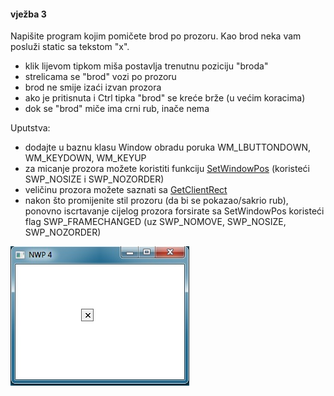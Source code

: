 #### vježba 3

Napišite program kojim pomičete brod po prozoru. Kao brod neka vam posluži static sa tekstom "x". 
* klik lijevom tipkom miša postavlja trenutnu poziciju "broda"
* strelicama se "brod" vozi po prozoru
* brod ne smije izaći izvan prozora
* ako je pritisnuta i Ctrl tipka "brod" se kreće brže (u većim koracima)
* dok se "brod" miče ima crni rub, inače nema

Uputstva:
* dodajte u baznu klasu Window obradu poruka WM_LBUTTONDOWN, WM_KEYDOWN, WM_KEYUP
* za micanje prozora možete koristiti funkciju [SetWindowPos](https://msdn.microsoft.com/en-us/library/windows/desktop/ms633545%28v=vs.85%29.aspx) (koristeći SWP_NOSIZE i SWP_NOZORDER) 
* veličinu prozora možete saznati sa [GetClientRect](https://msdn.microsoft.com/en-us/library/windows/desktop/ms633503%28v=vs.85%29.aspx)
* nakon što promijenite stil prozoru (da bi se pokazao/sakrio rub), ponovno iscrtavanje cijelog prozora forsirate sa SetWindowPos koristeći flag SWP_FRAMECHANGED (uz SWP_NOMOVE, SWP_NOSIZE, SWP_NOZORDER)

![ship](/screenshot.jpg?raw=true)
